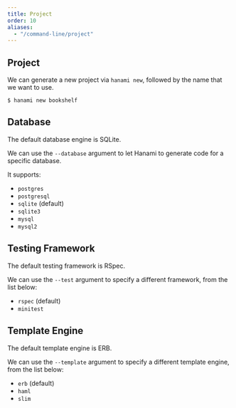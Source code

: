 ```yaml
---
title: Project
order: 10
aliases:
  - "/command-line/project"
---
```


## Project

We can generate a new project via `hanami new`, followed by the name that we want to use.

```shell
$ hanami new bookshelf
```

## Database

The default database engine is SQLite.

We can use the `--database` argument to let Hanami to generate code for a specific database.

It supports:

  * `postgres`
  * `postgresql`
  * `sqlite` (default)
  * `sqlite3`
  * `mysql`
  * `mysql2`

## Testing Framework

The default testing framework is RSpec.

We can use the `--test` argument to specify a different framework, from the list below:

  * `rspec` (default)
  * `minitest`

## Template Engine

The default template engine is ERB.

We can use the `--template` argument to specify a different template engine, from the list below:

  * `erb` (default)
  * `haml`
  * `slim`
